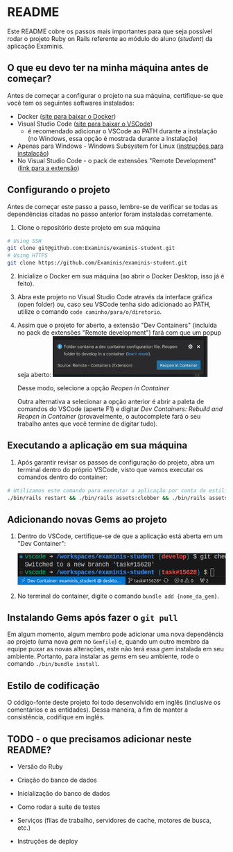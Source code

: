 # README

Este README cobre os passos mais importantes para que seja possível rodar o projeto Ruby on Rails
referente ao módulo do aluno (*student*) da aplicação Examinis.

## O que eu devo ter na minha máquina antes de começar?

Antes de começar a configurar o projeto na sua máquina, certifique-se que você tem os seguintes
softwares instalados:
- Docker ([site para baixar o Docker](https://www.docker.com/))
- Visual Studio Code ([site para baixar o VSCode](https://code.visualstudio.com/))
    - é recomendado adicionar o VSCode ao PATH durante a instalação (no Windows, essa opção é mostrada durante a instalação)
- Apenas para Windows - Windows Subsystem for Linux ([instruções para instalação](https://learn.microsoft.com/en-us/windows/wsl/install))
- No Visual Studio Code - o pack de extensões "Remote Development" ([link para a extensão](https://marketplace.visualstudio.com/items?itemName=ms-vscode-remote.vscode-remote-extensionpack))

## Configurando o projeto

Antes de começar este passo a passo, lembre-se de verificar se todas as dependências citadas no passo
anterior foram instaladas corretamente.

1. Clone o repositório deste projeto em sua máquina
```sh
# Using SSH
git clone git@github.com:Examinis/examinis-student.git
# Using HTTPS
git clone https://github.com/Examinis/examinis-student.git
```
2. Inicialize o Docker em sua máquina (ao abrir o Docker Desktop, isso já é feito).

1. Abra este projeto no Visual Studio Code através da interface gráfica (open folder) ou, caso seu
VSCode tenha sido adicionado ao PATH, utilize o comando `code caminho/para/o/diretorio`.

1. Assim que o projeto for aberto, a extensão "Dev Containers" (incluída no pack de extensões "Remote development")
fará com que um popup seja aberto:
![Popup com a instrução para reabrir diretório em um container (extensão Dev Container)](public/reopen_in_container.png)

    Desse modo, selecione a opção *Reopen in Container*

    Outra alternativa a selecionar a opção anterior é abrir a paleta de comandos do VSCode (aperte F1) e
digitar *Dev Containers: Rebuild and Reopen in Container* (provavelmente, o autocomplete fará o seu
trabalho antes que você termine de digitar tudo).

## Executando a aplicação em sua máquina

1. Após garantir revisar os passos de configuração do projeto, abra um terminal dentro do próprio VSCode, visto que vamos executar os comandos dentro do container:

```sh
# Utilizamos este comando para executar a aplicação por conta da estilização
./bin/rails restart && ./bin/rails assets:clobber && ./bin/rails assets:precompile && ./bin/dev
```

## Adicionando novas Gems ao projeto

1. Dentro do VSCode, certifique-se de que a aplicação está aberta em um "Dev Container":

    ![Indicação no canto inferior esquerdo sobre o container onde o projeto está aberto](public/lower_left_container_indication.png)

1. No terminal do container, digite o comando `bundle add {nome_da_gem}`.

## Instalando Gems após fazer o `git pull`

Em algum momento, algum membro pode adicionar uma nova dependência ao projeto (uma nova *gem* no `Gemfile`) e, quando um outro membro da equipe puxar
as novas alterações, este não terá essa *gem* instalada em seu ambiente. Portanto, para instalar as *gems* em seu ambiente, rode o comando `./bin/bundle install`.

## Estilo de codificação

O código-fonte deste projeto foi todo desenvolvido em inglês (inclusive os comentários e as entidades). Dessa maneira,
a fim de manter a consistência, codifique em inglês.

## TODO - o que precisamos adicionar neste README?

* Versão do Ruby

* Criação do banco de dados

* Inicialização do banco de dados

* Como rodar a suíte de testes

* Serviços (filas de trabalho, servidores de cache, motores de busca, etc.)

* Instruções de deploy